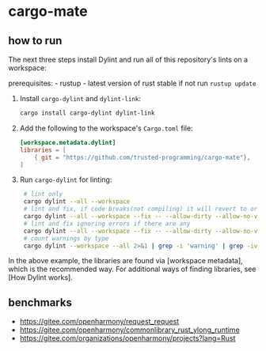 # cargo-mate

## how to run

The next three steps install Dylint and run all of this repository's lints on a workspace:

prerequisites: - rustup - latest version of rust stable if not run `rustup update`

1. Install `cargo-dylint` and `dylint-link`:

   ```sh
   cargo install cargo-dylint dylint-link
   ```

2. Add the following to the workspace's `Cargo.toml` file:

   ```toml
   [workspace.metadata.dylint]
   libraries = [
       { git = "https://github.com/trusted-programming/cargo-mate"},
   ]
   ```

3. Run `cargo-dylint` for linting:
   ```sh
    # lint only
    cargo dylint --all --workspace
    # lint and fix, if code breaks(not compiling) it will revert to original
    cargo dylint --all --workspace --fix -- --allow-dirty --allow-no-vcs
    # lint and fix ignoring errors if there are any
    cargo dylint --all --workspace --fix -- --allow-dirty --allow-no-vcs --broken-code
    # count warnings by type
    cargo dylint --workspace --all 2>&1 | grep -i 'warning' | grep -iv 'generated' | sort | uniq -c | sort -nr
   ```

In the above example, the libraries are found via [workspace metadata], which is the recommended way. For additional ways of finding libraries, see [How Dylint works].

## benchmarks

- https://gitee.com/openharmony/request_request
- https://gitee.com/openharmony/commonlibrary_rust_ylong_runtime
- https://gitee.com/organizations/openharmony/projects?lang=Rust
